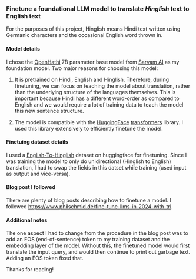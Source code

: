 ### Finetune a foundational LLM model to translate *Hinglish* text to English text

For the purposes of this project, Hinglish means Hindi text written using Germanic characters and the occasional English word thrown in.


#### Model details

I chose the [OpenHathi](https://huggingface.co/sarvamai/OpenHathi-7B-Hi-v0.1-Base) 7B parameter base model from [Sarvam AI](https://www.sarvam.ai/) as my foundation model. Two major reasons for choosing this model:

1. It is pretrained on Hindi, English and Hinglish. Therefore, during finetuning, we can focus on teaching the model about translation, rather than the underlying structure of the languages themselves. This is important because Hindi has a different word-order as compared to English and we would require a lot of training data to teach the model this new sentence structure.

2. The model is compatible with the [HuggingFace](https://huggingface.co/) [transformers](https://huggingface.co/docs/transformers/en/index) library. I used this library extensively to efficiently finetune the model.

#### Finetuing dataset details

I used a [English-To-Hinglish](https://huggingface.co/datasets/findnitai/english-to-hinglish) dataset on huggingface for finetuning. Since I was training the model to only do unidirectional (Hinglish to English) translation, I had to swap the fields in this datset while training (used input as output and vice-versa).

#### Blog post I followed

There are plenty of blog posts describing how to finetune a model. I followed https://www.philschmid.de/fine-tune-llms-in-2024-with-trl.

#### Additional notes

The one aspect I had to change from the procedure in the blog post was to add an EOS (end-of-sentence) token to my training dataset and the embedding layer of the model. Without this, the finetuned model would first translate the input query, and would then continue to print out garbage text. Adding an EOS token fixed that.

Thanks for reading!

